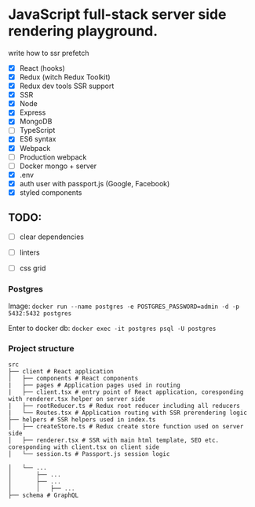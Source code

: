 # JavaScript full-stack server side rendering playground.
write how to ssr prefetch

- [x] React (hooks)
- [x] Redux (witch Redux Toolkit)
- [x] Redux dev tools SSR support
- [x] SSR
- [x] Node
- [x] Express
- [x] MongoDB
- [ ] TypeScript
- [x] ES6 syntax
- [x] Webpack
- [ ] Production webpack
- [ ] Docker mongo + server
- [x] .env
- [x] auth user with passport.js (Google, Facebook)
- [x] styled components

## TODO:
- [ ] clear dependencies
- [ ] linters
- [ ] css grid


### Postgres

Image: `docker run --name postgres -e POSTGRES_PASSWORD=admin -d -p 5432:5432 postgres`

Enter to docker db: `docker exec -it postgres psql -U postgres`

### Project structure

```
src
├── client # React application
│   ├── components # React components
|   ├── pages # Application pages used in routing
|   ├── client.tsx # entry point of React application, coresponding with renderer.tsx helper on server side
|   ├── rootReducer.ts # Redux root reducer including all reducers
|   └── Routes.tsx # Application routing with SSR prerendering logic
├── helpers # SSR helpers used in index.ts
│   ├── createStore.ts # Redux create store function used on server side
│   ├── renderer.tsx # SSR with main html template, SEO etc. coresponding with client.tsx on client side
│   └── session.ts # Passport.js session logic

│   └── ...
│       ├── ...
│       ├── ...
│       │   ├── ...
├── schema # GraphQL 

```
